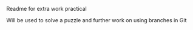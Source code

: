 Readme for extra work practical

Will be used to solve a puzzle and further work on using branches in Git

